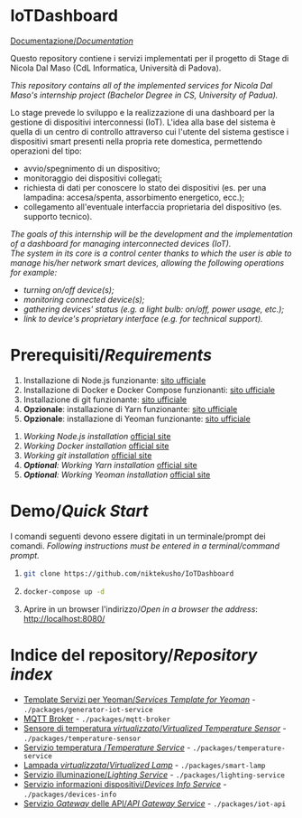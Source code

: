 # IoTDashboard

[Documentazione/_Documentation_](https://github.com/niktekusho/IoT-docs)

Questo repository contiene i servizi implementati per il progetto di Stage di Nicola Dal Maso (CdL Informatica, Università di Padova).

_This repository contains all of the implemented services for Nicola Dal Maso's internship project (Bachelor Degree in CS, University of Padua)._

Lo stage prevede lo sviluppo e la realizzazione di una dashboard per la gestione di dispositivi interconnessi (IoT). L'idea alla base del sistema è quella di un centro di controllo attraverso cui l'utente del sistema gestisce i dispositivi smart presenti nella propria rete domestica, permettendo operazioni del tipo:

-   avvio/spegnimento di un dispositivo;
-   monitoraggio dei dispositivi collegati;
-   richiesta di dati per conoscere lo stato dei dispositivi (es. per una lampadina: accesa/spenta, assorbimento energetico, ecc.);
-   collegamento all'eventuale interfaccia proprietaria del dispositivo (es. supporto tecnico).

_The goals of this internship will be the development and the implementation of a dashboard for managing interconnected devices (IoT).<br>
The system in its core is a control center thanks to which the user is able to manage his/her network smart devices, allowing the following operations for example:_

-   _turning on/off device(s);_
-   _monitoring connected device(s);_
-   _gathering devices' status (e.g. a light bulb: on/off, power usage, etc.);_
-   _link to device's proprietary interface (e.g. for technical support)._


# Prerequisiti/_Requirements_

1.  Installazione di Node.js funzionante: [sito ufficiale](https://nodejs.org/)
2.  Installazione di Docker e Docker Compose funzionanti: [sito ufficiale](https://www.docker.com/community-edition)
3.  Installazione di git funzionante: [sito ufficiale](https://git-scm.com/)
4.  **Opzionale**: installazione di Yarn funzionante: [sito ufficiale](https://yarnpkg.com/en/)
5.  **Opzionale**: installazione di Yeoman funzionante: [sito ufficiale](http://yeoman.io)

<p></p>

1.  _Working Node.js installation_ [official site](https://nodejs.org/)
2.  _Working Docker installation_ [official site](https://www.docker.com/community-edition)
3.  _Working git installation_ [official site](https://git-scm.com/)
4.  _**Optional**: Working Yarn installation_ [official site](https://yarnpkg.com/en/)
5.  _**Optional**: Working Yeoman installation_ [official site](https://yarnpkg.com/en/)

# Demo/_Quick Start_

I comandi seguenti devono essere digitati in un terminale/prompt dei comandi.
_Following instructions must be entered in a terminal/command prompt._

1.  ```sh
    git clone https://github.com/niktekusho/IoTDashboard
    ```
2.  ```sh
    docker-compose up -d
    ```
3.  Aprire in un browser l'indirizzo/_Open in a browser the address_: [http://localhost:8080/](http://localhost:8080/)


# Indice del repository/_Repository index_
-   [Template Servizi per Yeoman/_Services Template for Yeoman_](./packages/generator-iot-service) - `./packages/generator-iot-service`
-   [MQTT Broker](./packages/mqtt-broker) - `./packages/mqtt-broker`
-   [Sensore di temperatura _virtualizzato_/_Virtualized Temperature Sensor_](./packages/temperature-sensor) - `./packages/temperature-sensor`
-   [Servizio temperatura /_Temperature Service_](./packages/temperature-service) - `./packages/temperature-service`
-   [Lampada _virtualizzata_/_Virtualized Lamp_](./packages/smart-lamp) - `./packages/smart-lamp`
-   [Servizio illuminazione/_Lighting Service_](./packages/lighting-service) - `./packages/lighting-service`
-   [Servizio informazioni dispositivi/_Devices Info Service_](./packages/devices-info) - `./packages/devices-info`
-   [Servizio _Gateway_ delle API/_API Gateway Service_](./packages/iot-api) - `./packages/iot-api`
